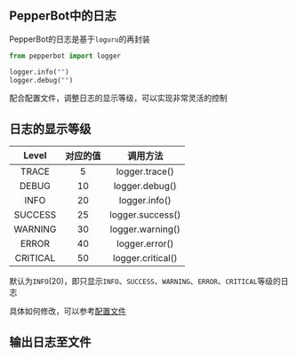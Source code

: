 
## PepperBot中的日志

PepperBot的日志是基于`loguru`的再封装

```py
from pepperbot import logger

logger.info("")
logger.debug("")
```

配合配置文件，调整日志的显示等级，可以实现非常灵活的控制

## 日志的显示等级

|Level | 对应的值 | 调用方法 |
|:----:|:-------:|:-------:|
|TRACE | 5 | logger.trace() |
|DEBUG | 10 | logger.debug() |
|INFO | 20 | logger.info() |
|SUCCESS | 25 | logger.success() |
|WARNING | 30 | logger.warning() |
|ERROR | 40 | logger.error() |
|CRITICAL | 50 | logger.critical() |

默认为`INFO`(20)，即只显示`INFO`、`SUCCESS`、`WARNING`、`ERROR`、`CRITICAL`等级的日志

具体如何修改，可以参考[配置文件](/docs/进阶/配置文件.md)

## 输出日志至文件
